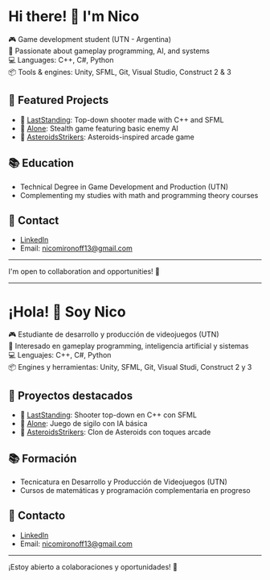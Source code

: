 # Hi there! 👋 I'm Nico

🎮 Game development student (UTN - Argentina)  
🧠 Passionate about gameplay programming, AI, and systems  
💻 Languages: C++, C#, Python  
📦 Tools & engines: Unity, SFML, Git, Visual Studio, Construct 2 & 3   

## 📌 Featured Projects

- 🎯 [LastStanding](https://github.com/nicomirr/LastStanding): Top-down shooter made with C++ and SFML
- 🧠 [Alone](https://github.com/nicomirr/Alone): Stealth game featuring basic enemy AI
- 🚀 [AsteroidsStrikers](https://github.com/nicomirr/AsteroidsStrikers): Asteroids-inspired arcade game

## 📚 Education

- Technical Degree in Game Development and Production (UTN)
- Complementing my studies with math and programming theory courses

## 🔗 Contact

- [LinkedIn](https://www.linkedin.com/in/nicomi/)
- Email: nicomironoff13@gmail.com

---

I'm open to collaboration and opportunities! 💼

----------------------------------------------------------------------------------------------------------------------------------------

# ¡Hola! 👋 Soy Nico

🎮 Estudiante de desarrollo y producción de videojuegos (UTN)  
🧠 Interesado en gameplay programming, inteligencia artificial y sistemas  
💻 Lenguajes: C++, C#, Python  
📦 Engines y herramientas: Unity, SFML, Git, Visual Studi, Construct 2 y 3  

## 📌 Proyectos destacados

- 🎯 [LastStanding](https://github.com/nicomirr/LastStanding): Shooter top-down en C++ con SFML
- 🧠 [Alone](https://github.com/nicomirr/Alone): Juego de sigilo con IA básica
- 🚀 [AsteroidsStrikers](https://github.com/nicomirr/AsteroidsStrikers): Clon de Asteroids con toques arcade

## 📚 Formación

- Tecnicatura en Desarrollo y Producción de Videojuegos (UTN)
- Cursos de matemáticas y programación complementaria en progreso

## 🔗 Contacto

- [LinkedIn](https://www.linkedin.com/in/nicomi/)
- Email: nicomironoff13@gmail.com

---

¡Estoy abierto a colaboraciones y oportunidades! 💼
